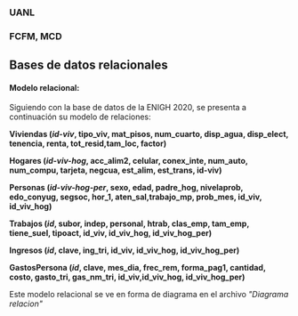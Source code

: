 ### UANL
### FCFM, MCD

## Bases de datos relacionales

#### Modelo relacional:

Siguiendo con la base de datos de la ENIGH 2020, se presenta a continuación su modelo de relaciones:

**Viviendas (_id-viv_, tipo_viv, mat_pisos, num_cuarto, disp_agua, disp_elect, tenencia, renta, tot_resid,tam_loc, factor)**

**Hogares (_id-viv-hog_, acc_alim2, celular, conex_inte, num_auto, num_compu, tarjeta, negcua, est_alim, est_trans, id-viv)**

**Personas (_id-viv-hog-per_, sexo, edad, padre_hog, nivelaprob, edo_conyug, segsoc, hor_1, aten_sal,trabajo_mp, prob_mes, id_viv, id_viv_hog)**

**Trabajos (_id_, subor, indep, personal, htrab, clas_emp, tam_emp, tiene_suel, tipoact, id_viv, id_viv_hog, id_viv_hog_per)**

**Ingresos (_id_,	clave, ing_tri, id_viv, id_viv_hog, id_viv_hog_per)**

**GastosPersona (_id_, clave, mes_dia, frec_rem, forma_pag1, cantidad, costo, gasto_tri, gas_nm_tri, id_viv,id_viv_hog, id_viv_hog_per)**







Este modelo relacional se ve en forma de diagrama en el archivo *"Diagrama relacion"*